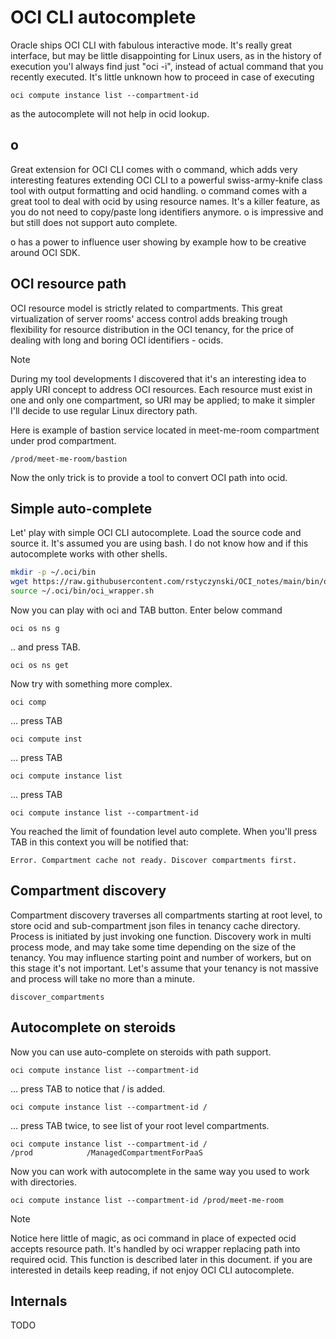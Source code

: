 # OCI CLI autocomplete

Oracle ships OCI CLI with fabulous interactive mode. It's really great interface, but may be little disappointing for Linux users, as in the history of execution you'l always find just "oci -i", instead of actual command that you recently executed. It's little unknown how to proceed in case of executing

```
oci compute instance list --compartment-id  
```

as the autocomplete will not help in ocid lookup.

## o
Great extension for OCI CLI comes with o command, which adds very interesting features extending OCI CLI to a powerful swiss-army-knife class tool with output formatting and ocid handling. o command comes with a great tool to deal with ocid by using resource names. It's a killer feature, as you do not need to copy/paste long identifiers anymore. o is impressive and but still does not support auto complete. 

o has a power to influence user showing by example how to be creative around OCI SDK. 

## OCI resource path
OCI resource model is strictly related to compartments. This great virtualization of server rooms' access control adds breaking trough flexibility for resource distribution in the OCI tenancy, for the price of dealing with long and boring OCI identifiers - ocids. 

> [!Note]
> During my tool developments I discovered that it's an interesting idea to apply URI concept to address OCI resources. Each resource must exist in one and only one compartment, so URI may be applied; to make it simpler I'll decide to use regular Linux directory path.

Here is example of bastion service located in meet-me-room compartment under prod compartment. 

```
/prod/meet-me-room/bastion
```

Now the only trick is to provide a tool to convert OCI path into ocid.

## Simple auto-complete

Let' play with simple OCI CLI autocomplete. Load the source code and source it. It's assumed you are using bash. I do not know how and if this autocomplete works with other shells.

```bash
mkdir -p ~/.oci/bin
wget https://raw.githubusercontent.com/rstyczynski/OCI_notes/main/bin/oci_wrapper.sh -q -O - > ~/.oci/bin/oci_wrapper.sh
source ~/.oci/bin/oci_wrapper.sh
```

Now you can play with oci and TAB button. Enter below command 

```
oci os ns g
```

.. and press TAB.

```
oci os ns get
```

Now try with something more complex.

```
oci comp
```

... press TAB

```
oci compute inst
```

... press TAB

```
oci compute instance list
```

... press TAB

```
oci compute instance list --compartment-id
```

You reached the limit of foundation level auto complete. When you'll press TAB in this context you will be notified that:

```
Error. Compartment cache not ready. Discover compartments first.
```

## Compartment discovery
Compartment discovery traverses all compartments starting at root level, to store ocid and sub-compartment json files in tenancy cache directory. Process is initiated by just invoking one function. Discovery work in multi process mode, and may take some time depending on the size of the tenancy. You may influence starting point and number of workers, but on this stage it's not important. Let's assume that your tenancy is not massive and process will take no more than a minute.

```
discover_compartments
```

## Autocomplete on steroids
Now you can use auto-complete on steroids with path support.

```
oci compute instance list --compartment-id
```
... press TAB to notice that / is added.

```
oci compute instance list --compartment-id /
```
... press TAB twice, to see list of your root level compartments.

```
oci compute instance list --compartment-id /
/prod            /ManagedCompartmentForPaaS  
```

Now you can work with autocomplete in the same way you used to work with directories.

```
oci compute instance list --compartment-id /prod/meet-me-room
```

> [!Note]
> Notice here little of magic, as oci command in place of expected ocid accepts resource path. It's handled by oci wrapper replacing path into required ocid. This function is described later in this document. if you are interested in details keep reading, if not enjoy OCI CLI autocomplete.

## Internals
TODO
